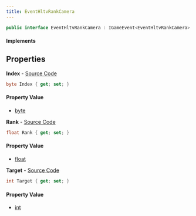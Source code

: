 ```yaml
---
title: EventHltvRankCamera
---
```


```csharp
public interface EventHltvRankCamera : IGameEvent<EventHltvRankCamera>
```

#### Implements

## Properties

**Index** - [Source Code](https://github.com/swiftly-solution/swiftlys2/blob/master/managed/src/SwiftlyS2.Generated/GameEvents/Interfaces/EventHltvRankCamera.cs#L23)

```csharp
byte Index { get; set; }
```

#### Property Value

- [byte](https://learn.microsoft.com/dotnet/api/system.byte)

**Rank** - [Source Code](https://github.com/swiftly-solution/swiftlys2/blob/master/managed/src/SwiftlyS2.Generated/GameEvents/Interfaces/EventHltvRankCamera.cs#L30)

```csharp
float Rank { get; set; }
```

#### Property Value

- [float](https://learn.microsoft.com/dotnet/api/system.single)

**Target** - [Source Code](https://github.com/swiftly-solution/swiftlys2/blob/master/managed/src/SwiftlyS2.Generated/GameEvents/Interfaces/EventHltvRankCamera.cs#L37)

```csharp
int Target { get; set; }
```

#### Property Value

- [int](https://learn.microsoft.com/dotnet/api/system.int32)

